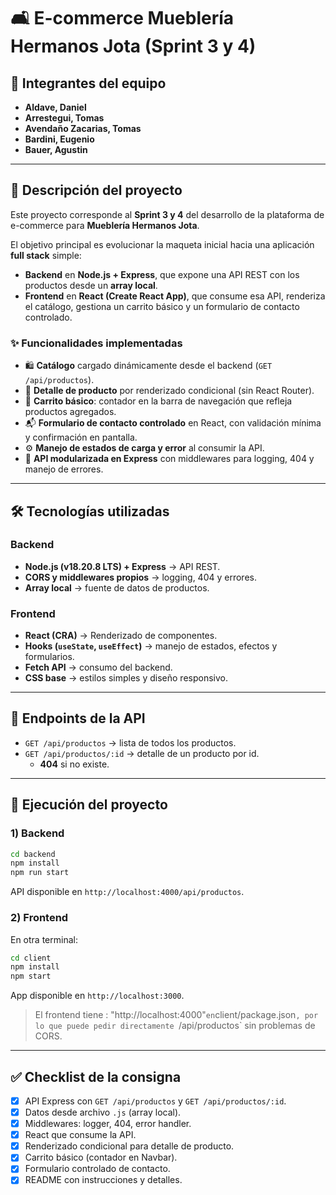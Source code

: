 # 🛋️ E-commerce Mueblería Hermanos Jota (Sprint 3 y 4)

## 👥 Integrantes del equipo
- **Aldave, Daniel**  
- **Arrestegui, Tomas**  
- **Avendaño Zacarias, Tomas**  
- **Bardini, Eugenio**  
- **Bauer, Agustin**  

---

## 📄 Descripción del proyecto
Este proyecto corresponde al **Sprint 3 y 4** del desarrollo de la plataforma de e-commerce para **Mueblería Hermanos Jota**. 

El objetivo principal es evolucionar la maqueta inicial hacia una aplicación **full stack** simple:
- **Backend** en **Node.js + Express**, que expone una API REST con los productos desde un **array local**.
- **Frontend** en **React (Create React App)**, que consume esa API, renderiza el catálogo, gestiona un carrito básico y un formulario de contacto controlado.

### ✨ Funcionalidades implementadas
- 🛍️ **Catálogo** cargado dinámicamente desde el backend (`GET /api/productos`).  
- 🔎 **Detalle de producto** por renderizado condicional (sin React Router).  
- 🛒 **Carrito básico**: contador en la barra de navegación que refleja productos agregados.  
- 📬 **Formulario de contacto controlado** en React, con validación mínima y confirmación en pantalla.  
- ⚙️ **Manejo de estados de carga y error** al consumir la API.  
- 📡 **API modularizada en Express** con middlewares para logging, 404 y manejo de errores.  

---

## 🛠️ Tecnologías utilizadas
### Backend
- **Node.js (v18.20.8 LTS) + Express** → API REST.  
- **CORS y middlewares propios** → logging, 404 y errores.  
- **Array local** → fuente de datos de productos.  

### Frontend
- **React (CRA)** → Renderizado de componentes.  
- **Hooks (`useState`, `useEffect`)** → manejo de estados, efectos y formularios.  
- **Fetch API** → consumo del backend.  
- **CSS base** → estilos simples y diseño responsivo. 
---

## 🔌 Endpoints de la API
- `GET /api/productos` → lista de todos los productos.  
- `GET /api/productos/:id` → detalle de un producto por id.  
  - **404** si no existe.  

---

## 🚀 Ejecución del proyecto
### 1) Backend
```bash
cd backend
npm install
npm run start   
```
API disponible en `http://localhost:4000/api/productos`.

### 2) Frontend
En otra terminal:
```bash
cd client
npm install
npm start
```
App disponible en `http://localhost:3000`.

> El frontend tiene : "http://localhost:4000"` en `client/package.json`, por lo que puede pedir directamente `/api/productos` sin problemas de CORS.

---

## ✅ Checklist de la consigna
- [x] API Express con `GET /api/productos` y `GET /api/productos/:id`.  
- [x] Datos desde archivo `.js` (array local).  
- [x] Middlewares: logger, 404, error handler.  
- [x] React que consume la API.  
- [x] Renderizado condicional para detalle de producto.  
- [x] Carrito básico (contador en Navbar).  
- [x] Formulario controlado de contacto.  
- [x] README con instrucciones y detalles.  
